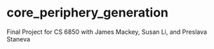 # core_periphery_generation
Final Project for CS 6850 with James Mackey, Susan Li, and Preslava Staneva
